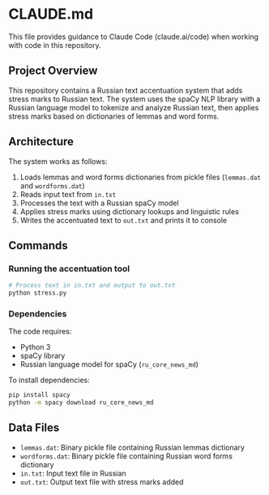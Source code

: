 # CLAUDE.md

This file provides guidance to Claude Code (claude.ai/code) when working with code in this repository.

## Project Overview

This repository contains a Russian text accentuation system that adds stress marks to Russian text. The system uses the spaCy NLP library with a Russian language model to tokenize and analyze Russian text, then applies stress marks based on dictionaries of lemmas and word forms.

## Architecture

The system works as follows:
1. Loads lemmas and word forms dictionaries from pickle files (`lemmas.dat` and `wordforms.dat`)
2. Reads input text from `in.txt`
3. Processes the text with a Russian spaCy model
4. Applies stress marks using dictionary lookups and linguistic rules
5. Writes the accentuated text to `out.txt` and prints it to console

## Commands

### Running the accentuation tool
```bash
# Process text in in.txt and output to out.txt
python stress.py
```

### Dependencies
The code requires:
- Python 3
- spaCy library
- Russian language model for spaCy (`ru_core_news_md`)

To install dependencies:
```bash
pip install spacy
python -m spacy download ru_core_news_md
```

## Data Files

- `lemmas.dat`: Binary pickle file containing Russian lemmas dictionary
- `wordforms.dat`: Binary pickle file containing Russian word forms dictionary
- `in.txt`: Input text file in Russian
- `out.txt`: Output text file with stress marks added